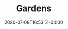 ---
title: "Gardens"
date: 2020-07-08T16:53:51-04:00
editor: Christian Casey
draft: false

menu: main
---